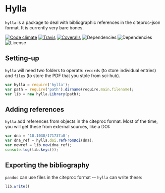 # Hylla

`hylla` is a package to deal with bibliographic references in the citeproc-json
format. It is currently very bare bones.

[![Code climate](https://img.shields.io/codeclimate/github/tpoisot/hylla.svg)](https://codeclimate.com/github/tpoisot/hylla)
[![Travis](https://img.shields.io/travis/tpoisot/hylla.svg)](https://travis-ci.org/tpoisot/hylla)
[![Coveralls](https://img.shields.io/coveralls/tpoisot/hylla.svg)](https://coveralls.io/github/tpoisot/hylla)
![Dependencies](https://img.shields.io/david/tpoisot/hylla.svg)
![Dependencies](https://img.shields.io/david/dev/tpoisot/hylla.svg)
![License](https://img.shields.io/github/license/tpoisot/hylla.svg)

## Setting-up

`hylla` will need two folders to operate: `records` (to store individual
entries) and `files` (to store the PDF that you stole from sci-hub).

~~~ javascript
var hylla = require('hylla');
var path = require('path').dirname(require.main.filename);
var lib = new hylla.Library(path);
~~~

## Adding references

`hylla` add references from objects in the citeproc format. Most of the time,
you will get these from external sources, like a DOI:

~~~ javascript
var dna = '10.1038/171737a0';
var dna_ref = hylla.doi.refFromDoi(dna);
var newref = lib.new(dna_ref);
console.log(lib.keys());
~~~

## Exporting the bibliography

`pandoc` can use files in the citeproc format -- `hylla` can write these:

~~~ javascript
lib.write()
~~~
